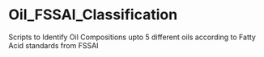 # Oil_FSSAI_Classification
Scripts to Identify Oil Compositions upto 5 different oils according to Fatty Acid standards from FSSAI
